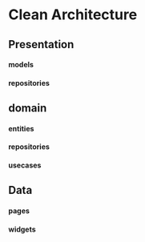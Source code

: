 # Clean Architecture

## Presentation

#### models

#### repositories

## domain

#### entities

#### repositories

#### usecases

## Data

#### pages

#### widgets